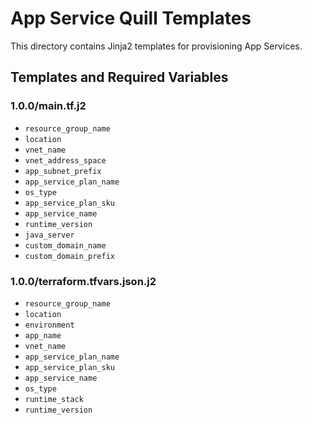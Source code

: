 # App Service Quill Templates

This directory contains Jinja2 templates for provisioning App Services.

## Templates and Required Variables

### 1.0.0/main.tf.j2
- `resource_group_name`
- `location`
- `vnet_name`
- `vnet_address_space`
- `app_subnet_prefix`
- `app_service_plan_name`
- `os_type`
- `app_service_plan_sku`
- `app_service_name`
- `runtime_version`
- `java_server`
- `custom_domain_name`
- `custom_domain_prefix`

### 1.0.0/terraform.tfvars.json.j2
- `resource_group_name`
- `location`
- `environment`
- `app_name`
- `vnet_name`
- `app_service_plan_name`
- `app_service_plan_sku`
- `app_service_name`
- `os_type`
- `runtime_stack`
- `runtime_version` 